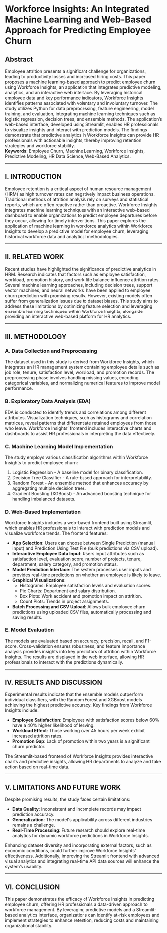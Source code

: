 # Workforce Insights: An Integrated Machine Learning and Web-Based Approach for Predicting Employee Churn

## Abstract
Employee attrition presents a significant challenge for organizations, leading to productivity losses and increased hiring costs. This paper proposes a machine learning-based approach to predict employee churn using Workforce Insights, an application that integrates predictive modeling, analytics, and an interactive web interface. By leveraging historical employee data and key performance indicators, Workforce Insights identifies patterns associated with voluntary and involuntary turnover. The study utilizes Python for data preprocessing, feature engineering, model training, and evaluation, integrating machine learning techniques such as logistic regression, decision trees, and ensemble methods. The application’s web-based interface, developed using Streamlit, enables HR professionals to visualize insights and interact with prediction models. The findings demonstrate that predictive analytics in Workforce Insights can provide HR professionals with actionable insights, thereby improving retention strategies and workforce stability.  
**Keywords**: Employee Churn, Machine Learning, Workforce Insights, Predictive Modeling, HR Data Science, Web-Based Analytics.

---

## I. INTRODUCTION
Employee retention is a critical aspect of human resource management (HRM) as high turnover rates can negatively impact business operations. Traditional methods of attrition analysis rely on surveys and statistical reports, which are often reactive rather than proactive. Workforce Insights integrates machine learning techniques with an interactive web-based dashboard to enable organizations to predict employee departures before they occur, allowing for timely interventions. This paper explores the application of machine learning in workforce analytics within Workforce Insights to develop a predictive model for employee churn, leveraging historical workforce data and analytical methodologies.

---

## II. RELATED WORK
Recent studies have highlighted the significance of predictive analytics in HRM. Research indicates that factors such as employee satisfaction, workload, promotion history, and work-life balance influence attrition rates. Several machine learning approaches, including decision trees, support vector machines, and neural networks, have been applied to employee churn prediction with promising results. However, existing models often suffer from generalization issues due to dataset biases. This study aims to address these limitations by optimizing feature selection and leveraging ensemble learning techniques within Workforce Insights, alongside providing an interactive web-based platform for HR analytics.

---

## III. METHODOLOGY

### A. Data Collection and Preprocessing
The dataset used in this study is derived from Workforce Insights, which integrates an HR management system containing employee details such as job role, tenure, satisfaction level, workload, and promotion records. The preprocessing phase involves handling missing values, encoding categorical variables, and normalizing numerical features to improve model performance.

### B. Exploratory Data Analysis (EDA)
EDA is conducted to identify trends and correlations among different attributes. Visualization techniques, such as histograms and correlation matrices, reveal patterns that differentiate retained employees from those who leave. Workforce Insights’ frontend includes interactive charts and dashboards to assist HR professionals in interpreting the data effectively.

### C. Machine Learning Model Implementation
The study employs various classification algorithms within Workforce Insights to predict employee churn:
1. Logistic Regression - A baseline model for binary classification.
2. Decision Tree Classifier - A rule-based approach for interpretability.
3. Random Forest - An ensemble method that enhances accuracy by aggregating multiple decision trees.
4. Gradient Boosting (XGBoost) - An advanced boosting technique for handling imbalanced datasets.

### D. Web-Based Implementation
Workforce Insights includes a web-based frontend built using Streamlit, which enables HR professionals to interact with prediction models and visualize workforce trends. The frontend features:
- **App Selection**: Users can choose between Single Prediction (manual input) and Prediction Using Test File (bulk predictions via CSV upload).
- **Interactive Employee Data Input**: Users input attributes such as satisfaction level, evaluation score, number of projects, tenure, department, salary category, and promotion status.
- **Model Prediction Interface**: The system processes user inputs and provides real-time predictions on whether an employee is likely to leave.
- **Graphical Visualizations**:
  - Histograms: Employee satisfaction levels and evaluation scores.
  - Pie Charts: Department and salary distribution.
  - Box Plots: Work accident and promotion impact on attrition.
  - Count Plots: Trends in project assignments.
- **Batch Processing and CSV Upload**: Allows bulk employee churn predictions using uploaded CSV files, automatically processing and saving results.

### E. Model Evaluation
The models are evaluated based on accuracy, precision, recall, and F1-score. Cross-validation ensures robustness, and feature importance analysis provides insights into key predictors of attrition within Workforce Insights. The results are displayed in the web interface, allowing HR professionals to interact with the predictions dynamically.

---

## IV. RESULTS AND DISCUSSION
Experimental results indicate that the ensemble models outperform individual classifiers, with the Random Forest and XGBoost models achieving the highest predictive accuracy. Key findings from Workforce Insights include:
- **Employee Satisfaction**: Employees with satisfaction scores below 60% have a 40% higher likelihood of leaving.
- **Workload Effect**: Those working over 45 hours per week exhibit increased attrition rates.
- **Promotion Gap**: Lack of promotion within two years is a significant churn predictor.

The Streamlit-based frontend of Workforce Insights provides interactive charts and predictive insights, allowing HR departments to analyze and take action based on real-time data.

---

## V. LIMITATIONS AND FUTURE WORK
Despite promising results, the study faces certain limitations:
- **Data Quality**: Inconsistent and incomplete records may impact prediction accuracy.
- **Generalization**: The model's applicability across different industries remains a challenge.
- **Real-Time Processing**: Future research should explore real-time analytics for dynamic workforce predictions in Workforce Insights.

Enhancing dataset diversity and incorporating external factors, such as economic conditions, could further improve Workforce Insights’ effectiveness. Additionally, improving the Streamlit frontend with advanced visual analytics and integrating real-time API data sources will enhance the system’s usability.

---

## VI. CONCLUSION
This paper demonstrates the efficacy of Workforce Insights in predicting employee churn, offering HR professionals a data-driven approach to workforce management. By leveraging predictive models and a Streamlit-based analytics interface, organizations can identify at-risk employees and implement strategies to enhance retention, reducing costs and maintaining organizational stability.
